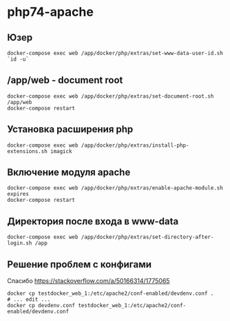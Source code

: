 # php74-apache

## Юзер

```
docker-compose exec web /app/docker/php/extras/set-www-data-user-id.sh `id -u`
```

## /app/web - document root

```
docker-compose exec web /app/docker/php/extras/set-document-root.sh /app/web
docker-compose restart
```

## Установка расширения php

```
docker-compose exec web /app/docker/php/extras/install-php-extensions.sh imagick
```

## Включение модуля apache

```
docker-compose exec web /app/docker/php/extras/enable-apache-module.sh expires
docker-compose restart
```

## Директория после входа в www-data

```
docker-compose exec web /app/docker/php/extras/set-directory-after-login.sh /app
```

## Решение проблем с конфигами

Спасибо https://stackoverflow.com/a/50166314/1775065

```
docker cp testdocker_web_1:/etc/apache2/conf-enabled/devdenv.conf .
# ... edit ...
docker cp devdenv.conf testdocker_web_1:/etc/apache2/conf-enabled/devdenv.conf
```
